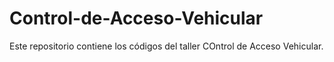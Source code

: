 # Control-de-Acceso-Vehicular
Este repositorio contiene los códigos del taller COntrol de Acceso Vehicular.
